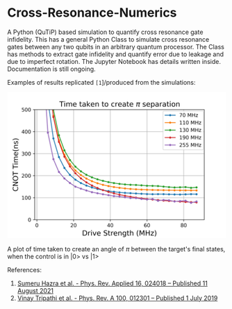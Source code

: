 # Cross-Resonance-Numerics
A Python (QuTiP) based simulation to quantify cross resonance gate infidelity. This has a general Python Class to simulate cross resonance gates between any two qubits in an arbitrary quantum processor. The Class has methods to extract gate infidelity and quantify error due to leakage and due to imperfect rotation. The Jupyter Notebook has details written inside. Documentation is still ongoing.

Examples of results replicated `[1`]/produced from the simulations:

![CNOT Time Calibration](/plots/CNOT_time_2_Qubit.jpeg)

A plot of time taken to create an angle of $\pi$ between the target's final states, when the control is in $|0>$ vs $|1>$

References:
1. [Sumeru Hazra et al. - Phys. Rev. Applied 16, 024018 – Published 11 August 2021](https://journals.aps.org/prapplied/abstract/10.1103/PhysRevApplied.16.024018)
2. [Vinay Tripathi et al. - Phys. Rev. A 100, 012301 – Published 1 July 2019](https://journals.aps.org/pra/abstract/10.1103/PhysRevA.100.012301)
